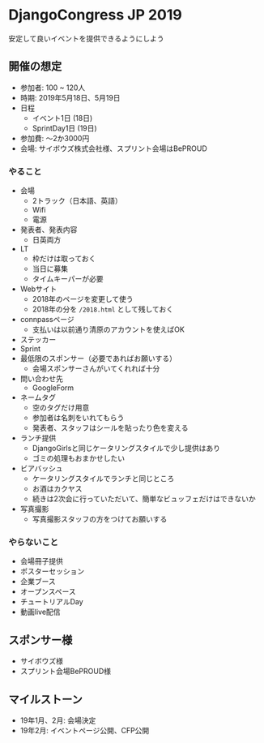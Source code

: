 # DjangoCongress JP 2019

安定して良いイベントを提供できるようにしよう

## 開催の想定

* 参加者: 100 ~ 120人
* 時期: 2019年5月18日、5月19日
* 日程
    * イベント1日 (18日)
    * SprintDay1日 (19日)
* 参加費: 〜2か3000円
* 会場: サイボウズ株式会社様、スプリント会場はBePROUD

### やること

- 会場
    - 2トラック（日本語、英語）
    - Wifi
    - 電源
- 発表者、発表内容
    - 日英両方
- LT
    - 枠だけは取っておく
    - 当日に募集
    - タイムキーパーが必要
- Webサイト
    - 2018年のページを変更して使う
    - 2018年の分を `/2018.html` として残しておく
- connpassページ
    - 支払いは以前通り清原のアカウントを使えばOK
- ステッカー
- Sprint
- 最低限のスポンサー（必要であればお願いする）
    - 会場スポンサーさんがいてくれれば十分
- 問い合わせ先
  -  GoogleForm
- ネームタグ
    - 空のタグだけ用意
    - 参加者は名刺をいれてもらう
    - 発表者、スタッフはシールを貼ったり色を変える
- ランチ提供
    - DjangoGirlsと同じケータリングスタイルで少し提供はあり
    - ゴミの処理もおまかせしたい
- ビアバッシュ
    - ケータリングスタイルでランチと同じところ
    - お酒はカクヤス
    - 続きは2次会に行っていただいて、簡単なビュッフェだけはできないか
- 写真撮影
    - 写真撮影スタッフの方をつけてお願いする

### やらないこと

* 会場冊子提供
* ポスターセッション
* 企業ブース
* オープンスペース
* チュートリアルDay
* 動画live配信

## スポンサー様

* サイボウズ様
* スプリント会場BePROUD様

## マイルストーン
 
* 19年1月、2月: 会場決定
* 19年2月: イベントページ公開、CFP公開
